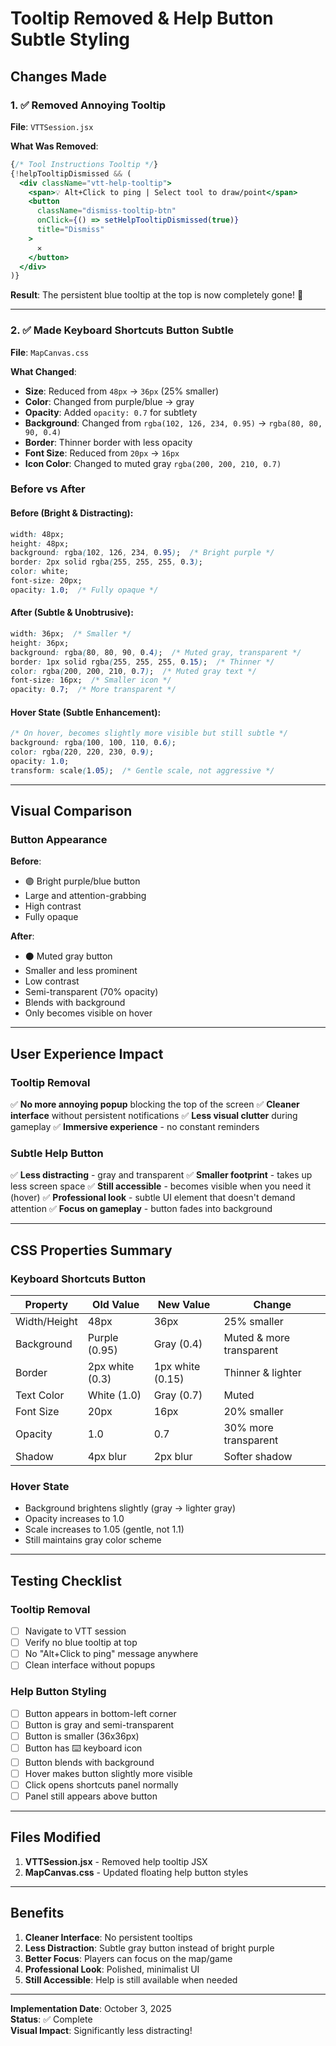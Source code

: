 # Tooltip Removed & Help Button Subtle Styling

## Changes Made

### 1. ✅ Removed Annoying Tooltip
**File**: `VTTSession.jsx`

**What Was Removed**:
```jsx
{/* Tool Instructions Tooltip */}
{!helpTooltipDismissed && (
  <div className="vtt-help-tooltip">
    <span>💡 Alt+Click to ping | Select tool to draw/point</span>
    <button 
      className="dismiss-tooltip-btn" 
      onClick={() => setHelpTooltipDismissed(true)}
      title="Dismiss"
    >
      ✕
    </button>
  </div>
)}
```

**Result**: The persistent blue tooltip at the top is now completely gone! 🎉

---

### 2. ✅ Made Keyboard Shortcuts Button Subtle
**File**: `MapCanvas.css`

**What Changed**:
- **Size**: Reduced from `48px` → `36px` (25% smaller)
- **Color**: Changed from purple/blue → gray
- **Opacity**: Added `opacity: 0.7` for subtlety
- **Background**: Changed from `rgba(102, 126, 234, 0.95)` → `rgba(80, 80, 90, 0.4)`
- **Border**: Thinner border with less opacity
- **Font Size**: Reduced from `20px` → `16px`
- **Icon Color**: Changed to muted gray `rgba(200, 200, 210, 0.7)`

### Before vs After

#### Before (Bright & Distracting):
```css
width: 48px;
height: 48px;
background: rgba(102, 126, 234, 0.95);  /* Bright purple */
border: 2px solid rgba(255, 255, 255, 0.3);
color: white;
font-size: 20px;
opacity: 1.0;  /* Fully opaque */
```

#### After (Subtle & Unobtrusive):
```css
width: 36px;  /* Smaller */
height: 36px;
background: rgba(80, 80, 90, 0.4);  /* Muted gray, transparent */
border: 1px solid rgba(255, 255, 255, 0.15);  /* Thinner */
color: rgba(200, 200, 210, 0.7);  /* Muted gray text */
font-size: 16px;  /* Smaller icon */
opacity: 0.7;  /* More transparent */
```

#### Hover State (Subtle Enhancement):
```css
/* On hover, becomes slightly more visible but still subtle */
background: rgba(100, 100, 110, 0.6);
color: rgba(220, 220, 230, 0.9);
opacity: 1.0;
transform: scale(1.05);  /* Gentle scale, not aggressive */
```

---

## Visual Comparison

### Button Appearance

**Before**: 
- 🟣 Bright purple/blue button
- Large and attention-grabbing
- High contrast
- Fully opaque

**After**: 
- ⚫ Muted gray button
- Smaller and less prominent
- Low contrast
- Semi-transparent (70% opacity)
- Blends with background
- Only becomes visible on hover

---

## User Experience Impact

### Tooltip Removal
✅ **No more annoying popup** blocking the top of the screen
✅ **Cleaner interface** without persistent notifications
✅ **Less visual clutter** during gameplay
✅ **Immersive experience** - no constant reminders

### Subtle Help Button
✅ **Less distracting** - gray and transparent
✅ **Smaller footprint** - takes up less screen space
✅ **Still accessible** - becomes visible when you need it (hover)
✅ **Professional look** - subtle UI element that doesn't demand attention
✅ **Focus on gameplay** - button fades into background

---

## CSS Properties Summary

### Keyboard Shortcuts Button

| Property | Old Value | New Value | Change |
|----------|-----------|-----------|--------|
| Width/Height | 48px | 36px | 25% smaller |
| Background | Purple (0.95) | Gray (0.4) | Muted & more transparent |
| Border | 2px white (0.3) | 1px white (0.15) | Thinner & lighter |
| Text Color | White (1.0) | Gray (0.7) | Muted |
| Font Size | 20px | 16px | 20% smaller |
| Opacity | 1.0 | 0.7 | 30% more transparent |
| Shadow | 4px blur | 2px blur | Softer shadow |

### Hover State
- Background brightens slightly (gray → lighter gray)
- Opacity increases to 1.0
- Scale increases to 1.05 (gentle, not 1.1)
- Still maintains gray color scheme

---

## Testing Checklist

### Tooltip Removal
- [ ] Navigate to VTT session
- [ ] Verify no blue tooltip at top
- [ ] No "Alt+Click to ping" message anywhere
- [ ] Clean interface without popups

### Help Button Styling
- [ ] Button appears in bottom-left corner
- [ ] Button is gray and semi-transparent
- [ ] Button is smaller (36x36px)
- [ ] Button has ⌨️ keyboard icon
- [ ] Button blends with background
- [ ] Hover makes button slightly more visible
- [ ] Click opens shortcuts panel normally
- [ ] Panel still appears above button

---

## Files Modified

1. **VTTSession.jsx** - Removed help tooltip JSX
2. **MapCanvas.css** - Updated floating help button styles

---

## Benefits

1. **Cleaner Interface**: No persistent tooltips
2. **Less Distraction**: Subtle gray button instead of bright purple
3. **Better Focus**: Players can focus on the map/game
4. **Professional Look**: Polished, minimalist UI
5. **Still Accessible**: Help is still available when needed

---

**Implementation Date**: October 3, 2025  
**Status**: ✅ Complete  
**Visual Impact**: Significantly less distracting!
